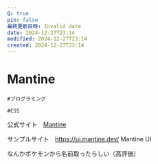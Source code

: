 ```yaml
---
Q: true
pin: false
最終更新日時: Invalid date
date: 2024-12-27T23:14
modified: 2024-12-27T23:14
created: 2024-12-27T23:14
---
```

# Mantine

`#プログラミング`

`#CSS`

公式サイト　[Mantine](https://mantine.dev/)

サンプルサイト　https://ui.mantine.dev/ Mantine UI

なんかポケモンから名前取ったらしい（高評価）